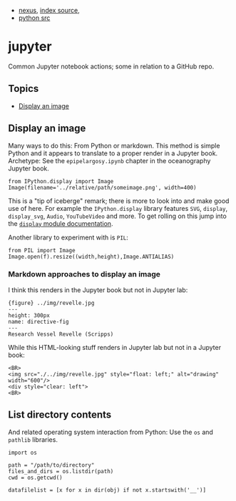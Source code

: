 - [nexus](https://robfatland.github.io/nexus), [index source](https://github.com/robfatland/nexus/blob/gh-pages/index.md), 
- [python src](https://github.com/robfatland/nexus/blob/gh-pages/python/index.md)

# jupyter


Common Jupyter notebook actions; some in relation to a GitHub repo. 

## Topics


- [Display an image](#display-an-image)


## Display an image


Many ways to do this: From Python or markdown. This method is simple Python and it appears 
to translate to a proper render in a Jupyter book. Archetype: See the `epipelargosy.ipynb`
chapter in the oceanography Jupyter book.


```
from IPython.display import Image
Image(filename='../relative/path/someimage.png', width=400)
```

This is a "tip of iceberge" remark; there is more to look into and make good use of here. For
example the `IPython.display` library features `SVG`, `display`, `display_svg`, `Audio`, `YouTubeVideo`
and more. To get rolling on this jump into the
[`display` module documentation](https://ipython.readthedocs.io/en/8.26.0/api/generated/IPython.display.html).


Another library to experiment with is `PIL`:


```
from PIL import Image
Image.open(f).resize((width,height),Image.ANTIALIAS)
```

### Markdown approaches to display an image


I think this renders in the Jupyter book but not in Jupyter lab: 


```
{figure} ../img/revelle.jpg
---
height: 300px
name: directive-fig
---
Research Vessel Revelle (Scripps)
```


While this HTML-looking stuff renders in Jupyter lab but not in a Jupyter book: 


```
<BR>
<img src="./../img/revelle.jpg" style="float: left;" alt="drawing" width="600"/>
<div style="clear: left">
<BR>
```


## List directory contents

And related operating system interaction from Python: Use the `os` and `pathlib` libraries.

```
import os

path = "/path/to/directory"
files_and_dirs = os.listdir(path)
cwd = os.getcwd()
```

```
datafilelist = [x for x in dir(obj) if not x.startswith('__')]
```


